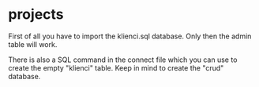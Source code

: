 # projects
First of all you have to import the klienci.sql database. Only then the admin table will work. 

There is also a SQL command in the connect file which you can use to create the empty "klienci" table. Keep in mind to create the "crud" database.
